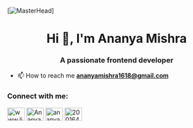 [![MasterHead](https://i.pinimg.com/564x/70/bf/eb/70bfebd55425a0791e696c776ea0ccd7.jpg)]
<h1 align="center">Hi 👋, I'm Ananya Mishra</h1>
<h3 align="center">A passionate frontend developer</h3>

- 📫 How to reach me **ananyamishra1618@gmail.com**
  
<h3 align="left">Connect with me:</h3>
<p align="left">
<a href="https://www.linkedin.com/in/ananya-mishra-10b74523b/" target="blank"><img align="center" src="https://raw.githubusercontent.com/rahuldkjain/github-profile-readme-generator/master/src/images/icons/Social/linked-in-alt.svg" alt="www.linkedin.com/in/ananya-mishra-10b74523b" height="30" width="40" /></a>
<a href="https://leetcode.com/Ananya_mishra_/" target="blank"><img align="center" src="https://raw.githubusercontent.com/rahuldkjain/github-profile-readme-generator/master/src/images/icons/Social/leet-code.svg" alt="Ananya_mishra_" height="30" width="40" /></a>
<a href="https://auth.geeksforgeeks.org/user/ananyamishra1618" target="blank"><img align="center" src="https://raw.githubusercontent.com/rahuldkjain/github-profile-readme-generator/master/src/images/icons/Social/geeks-for-geeks.svg" alt="ananyamishra1618" height="30" width="40" /></a>
<a href="https://www.hackerrank.com/2001640100042_2D?hr_r=1" target="blank"><img align="center" src="https://raw.githubusercontent.com/rahuldkjain/github-profile-readme-generator/master/src/images/icons/Social/hackerrank.svg
" alt="2001640100042_2D" height="30" width="40" /></a>

